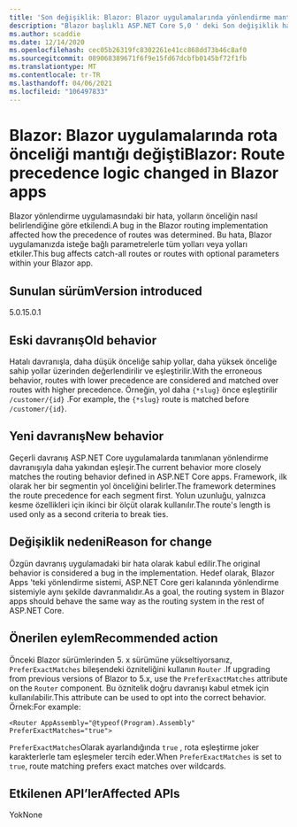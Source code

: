 ```yaml
---
title: 'Son değişiklik: Blazor: Blazor uygulamalarında yönlendirme mantığındaki değişiklikler'
description: "Blazor başlıklı ASP.NET Core 5,0 ' deki Son değişiklik hakkında bilgi edinin: Blazor uygulamalarında yönlendirme mantığındaki değişiklikler"
ms.author: scaddie
ms.date: 12/14/2020
ms.openlocfilehash: cec05b26319fc8302261e41cc868dd73b46c8af0
ms.sourcegitcommit: 089068389671f6f9e15fd67dcbfb0145bf72f1fb
ms.translationtype: MT
ms.contentlocale: tr-TR
ms.lasthandoff: 04/06/2021
ms.locfileid: "106497833"
---
```

# <a name="blazor-route-precedence-logic-changed-in-blazor-apps"></a><span data-ttu-id="e527b-103">Blazor: Blazor uygulamalarında rota önceliği mantığı değişti</span><span class="sxs-lookup"><span data-stu-id="e527b-103">Blazor: Route precedence logic changed in Blazor apps</span></span>

<span data-ttu-id="e527b-104">Blazor yönlendirme uygulamasındaki bir hata, yolların önceliğin nasıl belirlendiğine göre etkilendi.</span><span class="sxs-lookup"><span data-stu-id="e527b-104">A bug in the Blazor routing implementation affected how the precedence of routes was determined.</span></span> <span data-ttu-id="e527b-105">Bu hata, Blazor uygulamanızda isteğe bağlı parametrelerle tüm yolları veya yolları etkiler.</span><span class="sxs-lookup"><span data-stu-id="e527b-105">This bug affects catch-all routes or routes with optional parameters within your Blazor app.</span></span>

## <a name="version-introduced"></a><span data-ttu-id="e527b-106">Sunulan sürüm</span><span class="sxs-lookup"><span data-stu-id="e527b-106">Version introduced</span></span>

<span data-ttu-id="e527b-107">5.0.1</span><span class="sxs-lookup"><span data-stu-id="e527b-107">5.0.1</span></span>

## <a name="old-behavior"></a><span data-ttu-id="e527b-108">Eski davranış</span><span class="sxs-lookup"><span data-stu-id="e527b-108">Old behavior</span></span>

<span data-ttu-id="e527b-109">Hatalı davranışla, daha düşük önceliğe sahip yollar, daha yüksek önceliğe sahip yollar üzerinden değerlendirilir ve eşleştirilir.</span><span class="sxs-lookup"><span data-stu-id="e527b-109">With the erroneous behavior, routes with lower precedence are considered and matched over routes with higher precedence.</span></span> <span data-ttu-id="e527b-110">Örneğin, yol daha `{*slug}` önce eşleştirilir `/customer/{id}` .</span><span class="sxs-lookup"><span data-stu-id="e527b-110">For example, the `{*slug}` route is matched before `/customer/{id}`.</span></span>

## <a name="new-behavior"></a><span data-ttu-id="e527b-111">Yeni davranış</span><span class="sxs-lookup"><span data-stu-id="e527b-111">New behavior</span></span>

<span data-ttu-id="e527b-112">Geçerli davranış ASP.NET Core uygulamalarda tanımlanan yönlendirme davranışıyla daha yakından eşleşir.</span><span class="sxs-lookup"><span data-stu-id="e527b-112">The current behavior more closely matches the routing behavior defined in ASP.NET Core apps.</span></span> <span data-ttu-id="e527b-113">Framework, ilk olarak her bir segmentin yol önceliğini belirler.</span><span class="sxs-lookup"><span data-stu-id="e527b-113">The framework determines the route precedence for each segment first.</span></span> <span data-ttu-id="e527b-114">Yolun uzunluğu, yalnızca kesme özellikleri için ikinci bir ölçüt olarak kullanılır.</span><span class="sxs-lookup"><span data-stu-id="e527b-114">The route's length is used only as a second criteria to break ties.</span></span>

## <a name="reason-for-change"></a><span data-ttu-id="e527b-115">Değişiklik nedeni</span><span class="sxs-lookup"><span data-stu-id="e527b-115">Reason for change</span></span>

<span data-ttu-id="e527b-116">Özgün davranış uygulamadaki bir hata olarak kabul edilir.</span><span class="sxs-lookup"><span data-stu-id="e527b-116">The original behavior is considered a bug in the implementation.</span></span> <span data-ttu-id="e527b-117">Hedef olarak, Blazor Apps 'teki yönlendirme sistemi, ASP.NET Core geri kalanında yönlendirme sistemiyle aynı şekilde davranmalıdır.</span><span class="sxs-lookup"><span data-stu-id="e527b-117">As a goal, the routing system in Blazor apps should behave the same way as the routing system in the rest of ASP.NET Core.</span></span>

## <a name="recommended-action"></a><span data-ttu-id="e527b-118">Önerilen eylem</span><span class="sxs-lookup"><span data-stu-id="e527b-118">Recommended action</span></span>

<span data-ttu-id="e527b-119">Önceki Blazor sürümlerinden 5. x sürümüne yükseltiyorsanız, `PreferExactMatches` bileşendeki özniteliğini kullanın `Router` .</span><span class="sxs-lookup"><span data-stu-id="e527b-119">If upgrading from previous versions of Blazor to 5.x, use the `PreferExactMatches` attribute on the `Router` component.</span></span> <span data-ttu-id="e527b-120">Bu öznitelik doğru davranışı kabul etmek için kullanılabilir.</span><span class="sxs-lookup"><span data-stu-id="e527b-120">This attribute can be used to opt into the correct behavior.</span></span> <span data-ttu-id="e527b-121">Örnek:</span><span class="sxs-lookup"><span data-stu-id="e527b-121">For example:</span></span>

```razor
<Router AppAssembly="@typeof(Program).Assembly" PreferExactMatches="true">
```

<span data-ttu-id="e527b-122">`PreferExactMatches`Olarak ayarlandığında `true` , rota eşleştirme joker karakterlerle tam eşleşmeler tercih eder.</span><span class="sxs-lookup"><span data-stu-id="e527b-122">When `PreferExactMatches` is set to `true`, route matching prefers exact matches over wildcards.</span></span>

## <a name="affected-apis"></a><span data-ttu-id="e527b-123">Etkilenen API’ler</span><span class="sxs-lookup"><span data-stu-id="e527b-123">Affected APIs</span></span>

<span data-ttu-id="e527b-124">Yok</span><span class="sxs-lookup"><span data-stu-id="e527b-124">None</span></span>

<!--

## Category

ASP.NET Core

## Affected APIs

Not detectable via API analysis

-->
